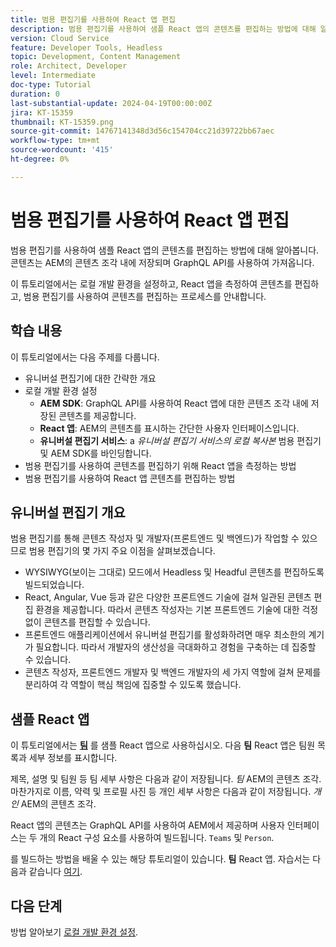 ```yaml
---
title: 범용 편집기를 사용하여 React 앱 편집
description: 범용 편집기를 사용하여 샘플 React 앱의 콘텐츠를 편집하는 방법에 대해 알아봅니다.
version: Cloud Service
feature: Developer Tools, Headless
topic: Development, Content Management
role: Architect, Developer
level: Intermediate
doc-type: Tutorial
duration: 0
last-substantial-update: 2024-04-19T00:00:00Z
jira: KT-15359
thumbnail: KT-15359.png
source-git-commit: 14767141348d3d56c154704cc21d39722bb67aec
workflow-type: tm+mt
source-wordcount: '415'
ht-degree: 0%

---
```



# 범용 편집기를 사용하여 React 앱 편집

범용 편집기를 사용하여 샘플 React 앱의 콘텐츠를 편집하는 방법에 대해 알아봅니다. 콘텐츠는 AEM의 콘텐츠 조각 내에 저장되며 GraphQL API를 사용하여 가져옵니다.

이 튜토리얼에서는 로컬 개발 환경을 설정하고, React 앱을 측정하여 콘텐츠를 편집하고, 범용 편집기를 사용하여 콘텐츠를 편집하는 프로세스를 안내합니다.

## 학습 내용

이 튜토리얼에서는 다음 주제를 다룹니다.

- 유니버설 편집기에 대한 간략한 개요
- 로컬 개발 환경 설정
   - **AEM SDK**: GraphQL API를 사용하여 React 앱에 대한 콘텐츠 조각 내에 저장된 콘텐츠를 제공합니다.
   - **React 앱**: AEM의 콘텐츠를 표시하는 간단한 사용자 인터페이스입니다.
   - **유니버설 편집기 서비스**: a _유니버설 편집기 서비스의 로컬 복사본_ 범용 편집기 및 AEM SDK를 바인딩합니다.
- 범용 편집기를 사용하여 콘텐츠를 편집하기 위해 React 앱을 측정하는 방법
- 범용 편집기를 사용하여 React 앱 콘텐츠를 편집하는 방법


## 유니버설 편집기 개요

범용 편집기를 통해 콘텐츠 작성자 및 개발자(프론트엔드 및 백엔드)가 작업할 수 있으므로 범용 편집기의 몇 가지 주요 이점을 살펴보겠습니다.

- WYSIWYG(보이는 그대로) 모드에서 Headless 및 Headful 콘텐츠를 편집하도록 빌드되었습니다.
- React, Angular, Vue 등과 같은 다양한 프론트엔드 기술에 걸쳐 일관된 콘텐츠 편집 환경을 제공합니다. 따라서 콘텐츠 작성자는 기본 프론트엔드 기술에 대한 걱정 없이 콘텐츠를 편집할 수 있습니다.
- 프론트엔드 애플리케이션에서 유니버설 편집기를 활성화하려면 매우 최소한의 계기가 필요합니다. 따라서 개발자의 생산성을 극대화하고 경험을 구축하는 데 집중할 수 있습니다.
- 콘텐츠 작성자, 프론트엔드 개발자 및 백엔드 개발자의 세 가지 역할에 걸쳐 문제를 분리하여 각 역할이 핵심 책임에 집중할 수 있도록 했습니다.


## 샘플 React 앱

이 튜토리얼에서는 [**팀**](https://github.com/adobe/aem-guides-wknd-graphql/tree/main/basic-tutorial#react-app---basic-tutorial---teampersons) 를 샘플 React 앱으로 사용하십시오. 다음 **팀** React 앱은 팀원 목록과 세부 정보를 표시합니다.

제목, 설명 및 팀원 등 팀 세부 사항은 다음과 같이 저장됩니다. _팀_ AEM의 콘텐츠 조각. 마찬가지로 이름, 약력 및 프로필 사진 등 개인 세부 사항은 다음과 같이 저장됩니다. _개인_ AEM의 콘텐츠 조각.

React 앱의 콘텐츠는 GraphQL API를 사용하여 AEM에서 제공하며 사용자 인터페이스는 두 개의 React 구성 요소를 사용하여 빌드됩니다. `Teams` 및 `Person`.

를 빌드하는 방법을 배울 수 있는 해당 튜토리얼이 있습니다. **팀** React 앱. 자습서는 다음과 같습니다 [여기](https://experienceleague.adobe.com/en/docs/experience-manager-learn/getting-started-with-aem-headless/graphql/multi-step/overview).

## 다음 단계

방법 알아보기 [로컬 개발 환경 설정](./local-development-setup.md).
